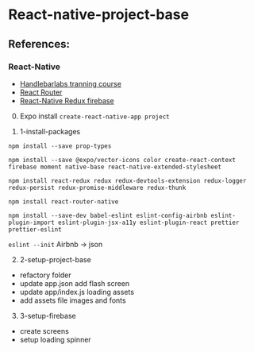 # React-native-project-base

## References:

### React-Native

* [Handlebarlabs tranning course](https://learn.handlebarlabs.com/courses)
* [React Router](https://reacttraining.com/react-router/)
* [React-Native Redux firebase](https://www.robinwieruch.de/complete-firebase-authentication-react-tutorial/)

0.  Expo install
    `create-react-native-app project`

1.  1-install-packages

`npm install --save prop-types`

`npm install --save @expo/vector-icons color create-react-context firebase moment native-base react-native-extended-stylesheet`

`npm install react-redux redux redux-devtools-extension redux-logger redux-persist redux-promise-middleware redux-thunk`

`npm install react-router-native`

`npm install --save-dev babel-eslint eslint-config-airbnb eslint-plugin-import eslint-plugin-jsx-a11y eslint-plugin-react prettier prettier-eslint`

`eslint --init`
Airbnb -> json

2.  2-setup-project-base

* refactory folder
* update app.json add flash screen
* update app/index.js loading assets
* add assets file images and fonts

3.  3-setup-firebase

* create screens
* setup loading spinner
